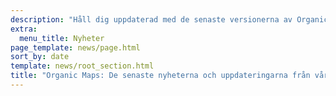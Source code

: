 ```yaml
---
description: "Håll dig uppdaterad med de senaste versionerna av Organic Maps, nyheter samt uppdateringar från vårt team"
extra:
  menu_title: Nyheter
page_template: news/page.html
sort_by: date
template: news/root_section.html
title: "Organic Maps: De senaste nyheterna och uppdateringarna från vårt team"
---
```

